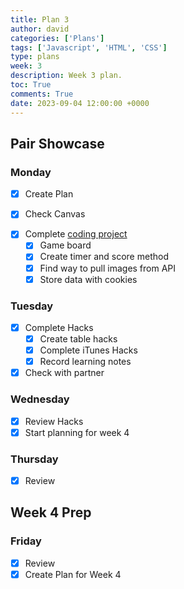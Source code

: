 ```yaml
---
title: Plan 3
author: david
categories: ['Plans']
tags: ['Javascript', 'HTML', 'CSS']
type: plans
week: 3
description: Week 3 plan.
toc: True
comments: True
date: 2023-09-04 12:00:00 +0000
---
```


## Pair Showcase

### Monday

- [x] Create Plan
 + [x] Check Canvas
- [x] Complete [coding project](https://github.com/CSA-Tri-1/CSATri1/issues/7)
  + [x] Game board
  + [x] Create timer and score method
  + [x] Find way to pull images from API
  + [x] Store data with cookies

### Tuesday

- [x] Complete Hacks
  + [x] Create table hacks
  + [x] Complete iTunes Hacks
  + [x] Record learning notes
- [x] Check with partner

### Wednesday

- [x] Review Hacks
- [x] Start planning for week 4

### Thursday

- [x] Review

## Week 4 Prep

### Friday

- [x] Review
- [x] Create Plan for Week 4